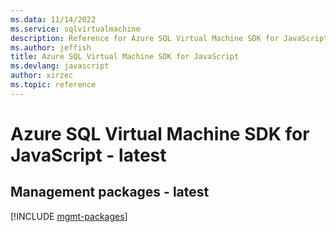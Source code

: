 ```yaml
---
ms.data: 11/14/2022
ms.service: sqlvirtualmachine
description: Reference for Azure SQL Virtual Machine SDK for JavaScript
ms.author: jeffish
title: Azure SQL Virtual Machine SDK for JavaScript
ms.devlang: javascript
author: xirzec
ms.topic: reference
---
```

# Azure SQL Virtual Machine SDK for JavaScript - latest

## Management packages - latest
[!INCLUDE [mgmt-packages](sql-virtual-machine-mgmt-index.md)]